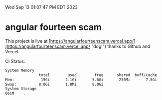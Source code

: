 Wed Sep 13 01:07:47 PM EDT 2023

# angular fourteen scam


This project is live at [https://angularfourteenscam.vercel.app/](https://angularfourteenscam.vercel.app/ "dog!") thanks to Github and Vercel.

CI Status: 

```bash
System Memory
               total        used        free      shared  buff/cache   available
Mem:            15Gi       2.1Gi       5.6Gi       250Mi       7.5Gi        12Gi
Swap:          8.0Gi       1.0Mi       8.0Gi
System Storage
661M	.
```
```bash

